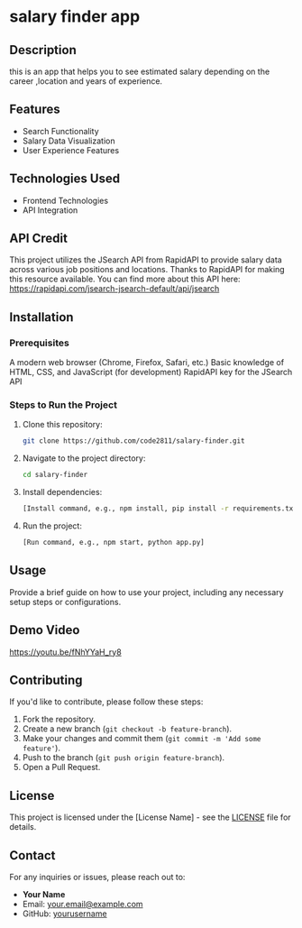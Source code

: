 # salary finder app

## Description
this is an app that helps you to see estimated salary depending on the career ,location and years of experience.

## Features
- Search Functionality
- Salary Data Visualization
- User Experience Features

## Technologies Used
- Frontend Technologies
- API Integration
  

## API Credit
This project utilizes the JSearch API from RapidAPI to provide salary data across various job positions and locations. Thanks to RapidAPI for making this resource available. You can find more about this API here: https://rapidapi.com/jsearch-jsearch-default/api/jsearch

## Installation
### Prerequisites
A modern web browser (Chrome, Firefox, Safari, etc.)
Basic knowledge of HTML, CSS, and JavaScript (for development)
RapidAPI key for the JSearch API
  

### Steps to Run the Project
1. Clone this repository:
   ```bash
   git clone https://github.com/code2811/salary-finder.git
   ```
2. Navigate to the project directory:
   ```bash
   cd salary-finder
   ```
3. Install dependencies:
   ```bash
   [Install command, e.g., npm install, pip install -r requirements.txt]
   ```
4. Run the project:
   ```bash
   [Run command, e.g., npm start, python app.py]
   ```

## Usage
Provide a brief guide on how to use your project, including any necessary setup steps or configurations.

## Demo Video
https://youtu.be/fNhYYaH_ry8

## Contributing
If you'd like to contribute, please follow these steps:
1. Fork the repository.
2. Create a new branch (`git checkout -b feature-branch`).
3. Make your changes and commit them (`git commit -m 'Add some feature'`).
4. Push to the branch (`git push origin feature-branch`).
5. Open a Pull Request.

## License
This project is licensed under the [License Name] - see the [LICENSE](LICENSE) file for details.

## Contact
For any inquiries or issues, please reach out to:
- **Your Name**
- Email: your.email@example.com
- GitHub: [yourusername](https://github.com/yourusername)
